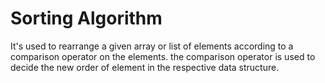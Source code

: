 # Sorting Algorithm

It's used to rearrange a given array or list of elements according to a comparison operator on the elements. the comparison operator is used to decide the new order of element in the respective data structure.
